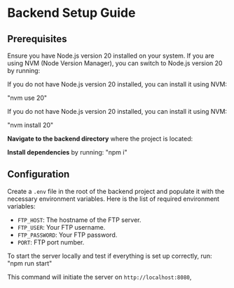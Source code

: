 # Backend Setup Guide

## Prerequisites
Ensure you have Node.js version 20 installed on your system. If you are using NVM (Node Version Manager), you can switch to Node.js version 20 by running:

If you do not have Node.js version 20 installed, you can install it using NVM:

"nvm use 20"

If you do not have Node.js version 20 installed, you can install it using NVM:

"nvm install 20"

**Navigate to the backend directory** where the project is located:

**Install dependencies** by running:
"npm i"

## Configuration
Create a `.env` file in the root of the backend project and populate it with the necessary environment variables. Here is the list of required environment variables:
- `FTP_HOST`: The hostname of the FTP server.
- `FTP_USER`: Your FTP username.
- `FTP_PASSWORD`: Your FTP password.
- `PORT`: FTP port number.

To start the server locally and test if everything is set up correctly, run:
"npm run start"

This command will initiate the server on `http://localhost:8080`,

